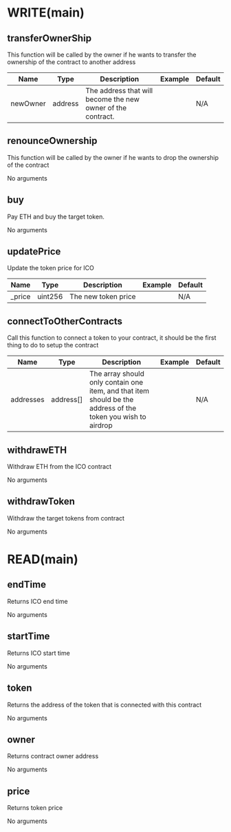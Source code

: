 # WRITE(main)

## transferOwnerShip
This function will be called by the owner if he wants to transfer the ownership of the contract to another address

|Name|Type|Description|Example|Default|
|--- |---|---|---|---|
|newOwner|address|The address that will become the new owner of the contract.||N/A|

## renounceOwnership
This function will be called by the owner if he wants to drop the ownership of the contract

No arguments

## buy
Pay ETH and buy the target token.

No arguments

## updatePrice
Update the token price for ICO

|Name|Type|Description|Example|Default|
|--- |---|---|---|---|
|_price|uint256|The new token price||N/A|

## connectToOtherContracts
Call this function to connect a token to your contract, it should be the first thing to do to setup the contract

|Name|Type|Description|Example|Default|
|--- |---|---|---|---|
|addresses|address[]|The array should only contain one item, and that item should be the address of the token you wish to airdrop||N/A|


## withdrawETH
Withdraw ETH from the ICO contract

No arguments

## withdrawToken
Withdraw the target tokens from contract

No arguments


# READ(main)

## endTime
Returns ICO end time

No arguments

## startTime
Returns ICO start time

No arguments

## token
Returns the address of the token that is connected with this contract

No arguments

## owner
Returns contract owner address

No arguments

## price
Returns token price

No arguments